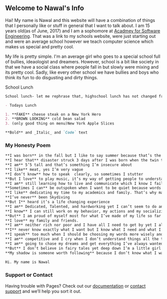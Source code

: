 ## Welcome to Nawal's Info

Hai! My name is Nawal and this website will have a combination of things that I personally like or stuff in general that I want to talk about. I am 15 years old(as of June, 2017) and I am a sophomore at [Acadmey for Software Engineering](https://www.afsenyc.org/). That was a link to my schools website, were just starting out and were an average school however we teach computer science which makes us special and pretty cool. 

My life is pretty simple. I'm an average girl who goes to a special school full of bullies, ideaologist and dreamers. However, school is a bit like society in that we have a social class where people fall in but slowly were mixing and its pretty cool. Sadly, like every other school we have bullies and boys who think its fun to do disgusting and dirty things. 

School Lunch

```markdown
School lunch- let me rephrase that, highschool lunch has not changed from middle school lunch. Its stil the most dirty, weird, disgusting, depressing food that was ever creating on the planet. Yet, students still want to eat this and it scares me sometimes.

- Todays Lunch

1. **FAKE** cheese steak on a New York Hero
2. **BROWN LOOKING** cold bean salad
3. (only good thing on menu)New York Apple Slices

**Bold** and _Italic_ and `Code` text
```

### My Honesty Poem
```markdown
**I was born** in the fall but I like to say summer because that’s the season I wish i was born in even though I get cold easily
**I hear that** disaster struck 3 days after I was born when the twin towers fell, right after I left the hospital and my mother thanks god nothing happened to us
**I am** 5’5 tall and that’s something I’m insecure about
**I like** meat, yes I’m very vague
**I don’t know** how to speak  clearly, so sometimes I stutter
**But I love** to play music, it’s my way of getting people to understand the real me
**I am** still learning how to live and communicate which I know I failing at
**Sometimes I can** be outspoken when I want to be quiet because words mean a lot to people
**I like** dedicating my time to my academics and family. That’s why maybe I’m bad at communicating and being a friend or making new friends. 
**I’ve never** been Skydiving
**But I** heard it’s a life changing experience 
**I am** Dedicated, Talented, and hardworking yet I can’t seem to do anything right.
**I know** I can still work on my behavior, my actions and my socializing
**But** I am proud of myself most for what I’ve made of my life so far and who I’ve become as a person today.
**I love** my family and friends.
**I am** neither rich nor poor and I have all I need to get by yet I always want more than I have. 
**I** never know exactly what I want but I know what I need and what I don’t. 
**I speak** too much when I should be choosing my words more wisely and some days when I think I’m standing tall I eventually trip and fall down. 
**I am** competitive and I cry when I don’t understand things all the time. 
**I am** going to chase my dreams and get everything I’ve always wanted one day not because I’ve worked hard in life but because I have faith.
**But** I don’t believe in fairy tales yet deep down I’m a little girl with small problems who over exaggerates. 
**My shadow is someone worth following** because I don’t know what I want in life but then again who knows what they want in life. I am working towards a goal and as long as I keep my head up and know which path to take I am worth following because that’s all I can give you, some advice. And sometimes that’s all you never in life. 
 
Hi. My name is Nawal

```
### Support or Contact

Having trouble with Pages? Check out our [documentation](https://help.github.com/categories/github-pages-basics/) or [contact support](https://github.com/contact) and we’ll help you sort it out.
